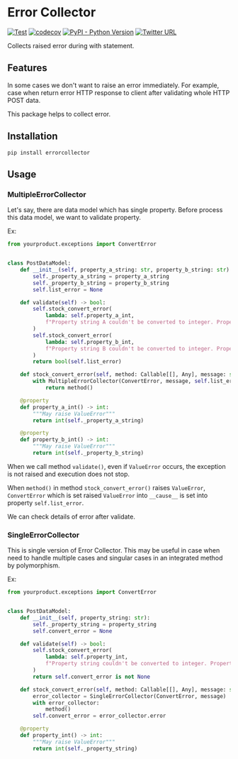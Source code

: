 # Error Collector

[![Test](https://github.com/yukihiko-shinoda/error-collector/workflows/Test/badge.svg)](https://github.com/yukihiko-shinoda/error-collector/actions?query=workflow%3ATest)
[![codecov](https://codecov.io/gh/yukihiko-shinoda/error-collector/branch/master/graph/badge.svg)](https://codecov.io/gh/yukihiko-shinoda/error-collector)
[![PyPI - Python Version](https://img.shields.io/pypi/pyversions/errorcollector)](https://pypi.org/project/errorcollector/)
[![Twitter URL](https://img.shields.io/twitter/url?style=social&url=https%3A%2F%2Fgithub.com%2Fyukihiko-shinoda%2Ferror-collector)](http://twitter.com/share?text=Error%20Collector&url=https://pypi.org/project/errorcollector/&hashtags=python)

Collects raised error during with statement.

## Features

In some cases we don't want to raise an error immediately.
For example, case when return error HTTP response to client
after validating whole HTTP POST data.

This package helps to collect error.

## Installation

```console
pip install errorcollector
```

## Usage

### MultipleErrorCollector

Let's say, there are data model which has single property.
Before process this data model, we want to validate property.

Ex:

```python
from yourproduct.exceptions import ConvertError


class PostDataModel:
    def __init__(self, property_a_string: str, property_b_string: str):
        self._property_a_string = property_a_string
        self._property_b_string = property_b_string
        self.list_error = None

    def validate(self) -> bool:
        self.stock_convert_error(
            lambda: self.property_a_int,
            f"Property string A couldn't be converted to integer. Property string = {self._property_a_string}"
        )
        self.stock_convert_error(
            lambda: self.property_b_int,
            f"Property string B couldn't be converted to integer. Property string = {self._property_b_string}"
        )
        return bool(self.list_error)

    def stock_convert_error(self, method: Callable[[], Any], message: str) -> None:
        with MultipleErrorCollector(ConvertError, message, self.list_error):
            return method()

    @property
    def property_a_int() -> int:
        """May raise ValueError"""
        return int(self._property_a_string)

    @property
    def property_b_int() -> int:
        """May raise ValueError"""
        return int(self._property_b_string)
```

When we call method `validate()`, even if `ValueError` occurs,
the exception is not raised and execution does not stop.

When `method()` in method `stock_convert_error()` raises `ValueError`,
`ConvertError` which is set raised `ValueError` into `__cause__` is set
into property `self.list_error`.

We can check details of error after validate.

### SingleErrorCollector

This is single version of Error Collector.
This may be useful in case when need to handle
multiple cases and singular cases in an integrated method by polymorphism.

Ex:

```python
from yourproduct.exceptions import ConvertError


class PostDataModel:
    def __init__(self, property_string: str):
        self._property_string = property_string
        self.convert_error = None

    def validate(self) -> bool:
        self.stock_convert_error(
            lambda: self.property_int,
            f"Property string couldn't be converted to integer. Property string = {self._property_string}"
        )
        return self.convert_error is not None

    def stock_convert_error(self, method: Callable[[], Any], message: str) -> None:
        error_collector = SingleErrorCollector(ConvertError, message)
        with error_collector:
            method()
        self.convert_error = error_collector.error

    @property
    def property_int() -> int:
        """May raise ValueError"""
        return int(self._property_string)
```
